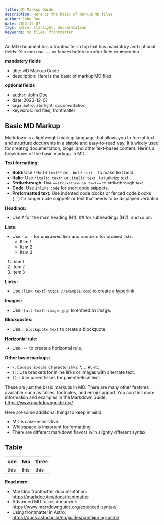 ```yaml
---
title: MD Markup Guide
description: Here is the basic of markup MD files
author: John Doe
date: 2023-12-07
tags: astro, starlight, documentation
keywords: md files, frontmatter
---
```


An MD document has a frontmatter in top that has mandatory and optional fields:
You can use --- as fances before an after field enumeration. 


**mandatory fields**

* title: MD Markup Guide
* description: Here is the basic of markup MD files

**optional fields**

* author: John Doe
* date: 2023-12-07
* tags: astro, starlight, documentation
* keywords: md files, frontmatter


## Basic MD Markup

Markdown is a lightweight markup language that allows you to format text and structure documents in a simple and easy-to-read way. It's widely used for creating documentation, blogs, and other text-based content. Here's a breakdown of the basic markups in MD:

**Text formatting:**

* **Bold:** Use `**bold text**` or `__bold text__` to make text bold.
* **Italic:** Use `*italic text*` or `_italic text_` to italicize text.
* **Strikethrough:** Use `~~strikethrough text~~` to strikethrough text.
* **Code:** Use `inline code` for short code snippets.
* **Preformatted text:** Use indented code blocks or fenced code blocks (```) for longer code snippets or text that needs to be displayed verbatim.

**Headings:**

* Use # for the main heading (H1), ## for subheadings (H2), and so on.

**Lists:**

* Use `*` or `-` for unordered lists and numbers for ordered lists:
    * Item 1
    * Item 2
    * Item 3
1. Item 1
2. Item 2
3. Item 3

**Links:**

* Use `[link text](https://example.com)` to create a hyperlink.

**Images:**

* Use `![alt text](image.jpg)` to embed an image.

**Blockquotes:**

* Use `> blockquote text` to create a blockquote.

**Horizontal rule:**

* Use `---` to create a horizontal rule.

**Other basic markups:**

* `\`: Escape special characters like *, _, #, etc.
* `[]`: Use brackets for inline links or images with alternate text.
* `():`: Use parentheses for parenthetical text.

These are just the basic markups in MD. There are many other features available, such as tables, footnotes, and emoji support. You can find more information and examples in the Markdown Guide: https://www.markdownguide.org/

Here are some additional things to keep in mind:

* MD is case-insensitive.
* Whitespace is important for formatting.
* There are different markdown flavors with slightly different syntax.

## Table 

 one | two | three
-----|-----|-----------
this | this| this

**Read more:**

* Markdoc frontmatter documentation: https://markdoc.dev/docs/frontmatter
* Advanced MD topics document: https://www.markdownguide.org/extended-syntax/
* Using frontmatter in Astro: https://docs.astro.build/en/guides/configuring-astro/